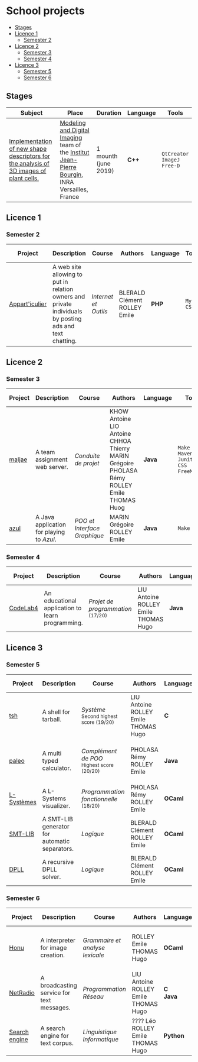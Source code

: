 # School projects


<!-- vim-markdown-toc GFM -->

* [Stages](#stages)
* [Licence 1](#licence-1)
	* [Semester 2](#semester-2)
* [Licence 2](#licence-2)
	* [Semester 3](#semester-3)
	* [Semester 4](#semester-4)
* [Licence 3](#licence-3)
	* [Semester 5](#semester-5)
	* [Semester 6](#semester-6)

<!-- vim-markdown-toc -->

## Stages

| Subject                                                                                                                                                                                     | Place                                                                                                                                                                                                                       | Duration             | Language | Tools                                   |
|---------------------------------------------------------------------------------------------------------------------------------------------------------------------------------------------|-----------------------------------------------------------------------------------------------------------------------------------------------------------------------------------------------------------------------------|----------------------|----------|-----------------------------------------|
| [Implementation of new shape descriptors for the analysis of 3D images of plant cells.](https://gitlab.com/EmileRolley/school-projects/-/tree/master/stages/2019-IJPB/Rapport_de_stage.pdf) | [Modeling and Digital Imaging](https://www-ijpb.versailles.inra.fr/en/bc/equipes/modelisation-imagerie/index.html) team of the [Institut Jean-Pierre Bourgin](https://www-ijpb.versailles.inra.fr), INRA Versailles, France | 1 mounth (june 2019) | **C++**  | `QtCreator` <br> `ImageJ` <br> `Free-D` |

## Licence 1

### Semester 2

| Project                                                                                      | Description                                                                                             | Course                 | Authors                             | Language   | Tools              | Nb lines   |
| -------------------------------------------------------------------------------              | --                                                                                                      | ---------------------- | ----------------------------------- | ---------- | ----------------   | ---------- |
| [Appart'iculier](https://gitlab.com/EmileRolley/school-projects/-/tree/master/apparticulier) | A web site allowing to put in relation owners and private individuals by posting ads and text chatting. | *Internet et Outils*   | BLERALD Clément <br> ROLLEY Emile   | **PHP**    | `MySQL` <br> `CSS` | 1753       |

## Licence 2

### Semester 3

| Project                                                                       | Description                               | Course                       | Authors                                                                                                                   | Language | Tools                                                          | Tests        | Nb lines |
|-------------------------------------------------------------------------------|-------------------------------------------|------------------------------|---------------------------------------------------------------------------------------------------------------------------|----------|----------------------------------------------------------------|--------------|----------|
| [maljae](https://gitlab.com/EmileRolley/school-projects/-/tree/master/maljae) | A team assignment web server.             | *Conduite de projet*         | KHOW Antoine <br> LIO Antoine <br> CHHOA Thierry <br> MARIN Grégoire <br> PHOLASA Rémy <br> ROLLEY Emile <br> THOMAS Huog | **Java** | `Make` <br> `Maven` <br> `Junit4` <br> `CSS` <br> `FreeMarker` | Unit testing | 4418     |
| [azul](https://gitlab.com/EmileRolley/school-projects/-/tree/master/azul)     | A Java application for playing to *Azul*. | *POO et Interface Graphique* | MARIN Grégoire <br> ROLLEY Emile                                                                                          | **Java** | `Make`                                                         | *None*       | 2380     |

### Semester 4

| Project                                                                           | Description                                      | Course                                                | Authors                                        | Language | Tools                                                 | Tests        | Nb lines |
|-----------------------------------------------------------------------------------|--------------------------------------------------|-------------------------------------------------------|------------------------------------------------|----------|-------------------------------------------------------|--------------|----------|
| [CodeLab4](https://gitlab.com/EmileRolley/school-projects/-/tree/master/codelab4) | An educational application to learn programming. | *Projet de programmation* <br> <small>(17/20)</small> | LIU Antoine <br> ROLLEY Emile <br> THOMAS Hugo | **Java** | `JavaFX` <br> `JUnit4` <br> `Docker` <br> `GitLab-CI` | Unit testing | 8537     |

## Licence 3

### Semester 5

| Project                                                                             | Description                                   | Course                                                        | Authors                                        | Language  | Tools                                                                         | Tests        | Nb lines |
|-------------------------------------------------------------------------------------|-----------------------------------------------|---------------------------------------------------------------|------------------------------------------------|-----------|-------------------------------------------------------------------------------|--------------|----------|
| [tsh](https://gitlab.com/EmileRolley/school-projects/-/tree/master/tsh)             | A shell for tarball.                          | *Système* <br> <small>Second highest score (19/20)</small>    | LIU Antoine <br> ROLLEY Emile <br> THOMAS Hugo | **C**     | `Make` <br> `Docker` <br> `GitLab-CI` <br> `cester`                           | Unit testing | 15901    |
| [paleo](https://gitlab.com/EmileRolley/school-projects/-/tree/master/paleo)         | A multi typed calculator.                     | *Complément de POO* <br> <small>Highest score (20/20)</small> | PHOLASA Rémy <br> ROLLEY Emile                 | **Java**  | `Make` <br> `Maven` <br> `Junit4` <br> `JFLex` <br> `Docker` <br> `GitLab-CI` | Unit testing | 3491     |
| [L-Systèmes](https://gitlab.com/EmileRolley/school-projects/-/tree/master/lsystems) | A L-Systems visualizer.                       | *Programmation fonctionnelle* <br> <small>(18/20)</small>     | PHOLASA Rémy <br> ROLLEY Emile                 | **OCaml** | `Make` <br> `Docker` <br> `OUnit2` <br> `GitLab-CI`                           | Unit testing | 1438     |
| [SMT-LIB](https://gitlab.com/EmileRolley/school-projects/-/tree/master/smtlib)      | A SMT-LIB generator for automatic separators. | *Logique*                                                     | BLERALD Clément <br> ROLLEY Emile              | **OCaml** | `Make`                                                                        | *None*       | 317      |
| [DPLL](https://gitlab.com/EmileRolley/school-projects/-/tree/master/dpll)           | A recursive DPLL solver.                      | *Logique*                                                     | BLERALD Clément <br> ROLLEY Emile              | **OCaml** | `Make`                                                                        | *None*       | 186      |

### Semester 6

| Project                                                       | Description                               | Course                          | Authors                                        | Language            | Tools                                                                           | Tests        | Nb lines |
|---------------------------------------------------------------|-------------------------------------------|---------------------------------|------------------------------------------------|---------------------|---------------------------------------------------------------------------------|--------------|----------|
| [Honu](-)                                                     | A interpreter for image creation.         | *Grammaire et analyse lexicale* | ROLLEY Emile <br> THOMAS Hugo                  | **OCaml**           | `Make` <br> `Dune` <br> `Menhir` <br> `ocamllex` <br> `Docker` <br> `GitLab-CI` | Unit testing | **WIP**  |
| [NetRadio](https://gitlab.com/EmileRolley/netradio)           | A broadcasting service for text messages. | *Programmation Réseau*          | LIU Antoine <br> ROLLEY Emile <br> THOMAS Hugo | **C** <br> **Java** | `Make` <br> `Docker` <br> `GitLab-CI` <br> `cester`                             | Unit testing | **WIP**  |
| [Search engine](https://gitlab.com/EmileRolley/search-engine) | A search engine for text corpus.                   | *Linguistique Informatique*     | ???? Léo <br> ROLLEY Emile <br> THOMAS Hugo    | **Python**          | *None*                                                                          | *None*       | **WIP**  |


